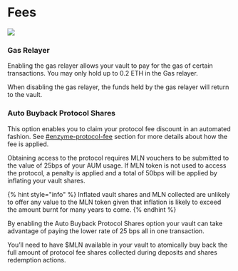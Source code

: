# Fees

![](../../.gitbook/assets/fees\_1.png)

### Gas Relayer

Enabling the gas relayer allows your vault to pay for the gas of certain transactions. You may only hold up to 0.2 ETH in the Gas relayer.

When disabling the gas relayer, the funds held by the gas relayer will return to the vault.

### Auto Buyback Protocol Shares

This option enables you to claim your protocol fee discount in an automated fashion. See [#enzyme-protocol-fee](../../what-is-enzyme/background.md#enzyme-protocol-fee "mention") section for more details about how the fee is applied.

Obtaining access to the protocol requires MLN vouchers to be submitted to the value of 25bps of your AUM usage. If MLN token is not used to access the protocol, a penalty is applied and a total of 50bps will be applied by inflating your vault shares.&#x20;

{% hint style="info" %}
Inflated vault shares and MLN collected are unlikely to offer any value to the MLN token given that inflation is likely to exceed the amount burnt for many years to come.
{% endhint %}

By enabling the Auto Buyback Protocol Shares option your vault can take advantage of paying the lower rate of 25 bps all in one transaction.&#x20;

You’ll need to have $MLN available in your vault to atomically buy back the full amount of protocol fee shares collected during deposits and shares redemption actions.
